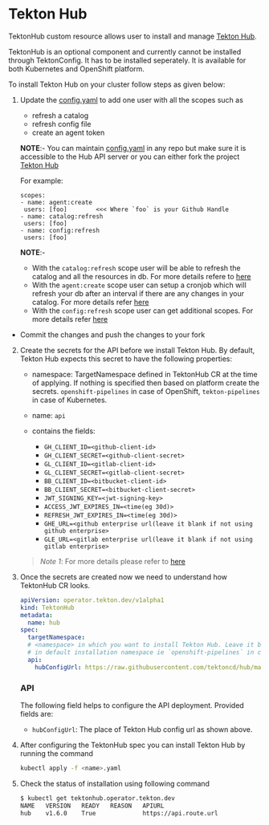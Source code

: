 # Tekton Hub

TektonHub custom resource allows user to install and manage [Tekton Hub][hub].

TektonHub is an optional component and currently cannot be installed through TektonConfig. It has to be installed
seperately. It is available for both Kubernetes and OpenShift platform.

To install Tekton Hub on your cluster follow steps as given below:

1. Update the [config.yaml](https://raw.githubusercontent.com/tektoncd/hub/master/config.yaml) to add one user with all
   the scopes such as
    - refresh a catalog
    - refresh config file
    - create an agent token

   **NOTE**:- You can maintain [config.yaml](https://raw.githubusercontent.com/tektoncd/hub/master/config.yaml) in any
   repo but make sure it is accessible to the Hub API server or you can either fork the project [Tekton Hub][hub]

   For example:
    ```
   scopes:
   - name: agent:create
     users: [foo]        <<< Where `foo` is your Github Handle
   - name: catalog:refresh
     users: [foo]
   - name: config:refresh
     users: [foo]
      ```

   **NOTE**:-
    - With the `catalog:refresh` scope user will be able to refresh the catalog and all the resources in db. For more
      details refere to [here](https://github.com/tektoncd/hub/blob/main/docs/DEPLOYMENT.md#add-resources-in-db)
    - With the `agent:create` scope user can setup a cronjob which will refresh your db after an interval if there are
      any changes in your catalog. For more details
      refer [here](https://github.com/tektoncd/hub/blob/main/docs/DEPLOYMENT.md#setup-catalog-refresh-cronjob-optional)
    - With the `config:refresh` scope user can get additional scopes. For more details
      refer [here](https://github.com/tektoncd/hub/blob/main/docs/DEPLOYMENT.md#setup-catalog-refresh-cronjob-optional)

- Commit the changes and push the changes to your fork


2. Create the secrets for the API before we install Tekton Hub. By default, Tekton Hub expects this secret to have the
   following properties:

    - namespace: TargetNamespace defined in TektonHub CR at the time of applying. If nothing is specified then based on
      platform create the secrets. `openshift-pipelines` in case of OpenShift, `tekton-pipelines` in case of Kubernetes.
    - name: `api`
    - contains the fields:

        - `GH_CLIENT_ID=<github-client-id>`
        - `GH_CLIENT_SECRET=<github-client-secret>`
        - `GL_CLIENT_ID=<gitlab-client-id>`
        - `GL_CLIENT_SECRET=<gitlab-client-secret>`
        - `BB_CLIENT_ID=<bitbucket-client-id>`
        - `BB_CLIENT_SECRET=<bitbucket-client-secret>`
        - `JWT_SIGNING_KEY=<jwt-signing-key>`
        - `ACCESS_JWT_EXPIRES_IN=<time(eg 30d)>`
        - `REFRESH_JWT_EXPIRES_IN=<time(eg 30d)>`
        - `GHE_URL=<github enterprise url(leave it blank if not using github enterprise>`
        - `GLE_URL=<gitlab enterprise url(leave it blank if not using gitlab enterprise>`

   > _Note 1_: For more details please refer to [here](https://github.com/tektoncd/hub/blob/main/docs/DEPLOYMENT.md#create-git-oauth-applications)

3. Once the secrets are created now we need to understand how TektonHub CR looks.

    ```yaml
    apiVersion: operator.tekton.dev/v1alpha1
    kind: TektonHub
    metadata:
      name: hub
    spec:
      targetNamespace:
      # <namespace> in which you want to install Tekton Hub. Leave it blank if in case you want to install
      # in default installation namespace ie `openshift-pipelines` in case of OpenShift and `tekton-pipelines` in case of Kubernetes
      api:
        hubConfigUrl: https://raw.githubusercontent.com/tektoncd/hub/main/config.yaml # 👈 MUST: Change the file URL here to point to your fork
    ```

   ### API

   The following field helps to configure the API deployment. Provided fields are:

    - `hubConfigUrl`: The place of Tekton Hub config url as shown above.

4. After configuring the TektonHub spec you can install Tekton Hub by running the command

    ```sh
    kubectl apply -f <name>.yaml
    ```

5. Check the status of installation using following command

    ```sh
    $ kubectl get tektonhub.operator.tekton.dev
    NAME   VERSION   READY   REASON   APIURL
    hub    v1.6.0    True             https://api.route.url
    ```

[hub]: https://github.com/tektoncd/hub
